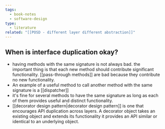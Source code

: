 ```yaml
---
tags:
  - book-notes
  - software-design
type:
  - literature
related: "[[POSD - different layer different abstraction]]"
---
```

## When is interface duplication okay?
- having methods with the same signature is not always bad. the important thing is that each new method should contribute significant functionality. [[pass-through methods]] are bad because they contribute no new functionality.
-  An example of a useful method to call another method with the same signature is a [[dispatcher]]
- it's fine for several methods to have the same signature as long as each of them provides useful and distinct functionality.
- [[decorator design pattern|decorator design pattern]] is one that encourages API duplication across layers. A decorator object takes an existing object and extends its functionality it provides an API similar or identical to an underlying object.